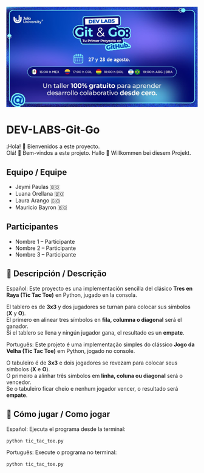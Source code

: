 
![Imagen del evento](/devlab%20intro.jpeg)

# DEV-LABS-Git-Go

¡Hola! 👋 Bienvenidos a este proyecto.  
Olá! 👋 Bem-vindos a este projeto.
Hallo 👋 Willkommen bei diesem Projekt.

## Equipo / Equipe
- Jeymi Paulas 🇧🇴 
- Luana Orellana 🇧🇴  
- Laura Arango 🇨🇴
- Mauricio Bayron 🇧🇴

## Participantes
- Nombre 1 – Participante
- Nombre 2 – Participante 
- Nombre 3 – Participante


## 📖 Descripción / Descrição

Español:
Este proyecto es una implementación sencilla del clásico **Tres en Raya (Tic Tac Toe)** en Python, jugado en la consola.  

El tablero es de **3x3** y dos jugadores se turnan para colocar sus símbolos (**X** y **O**).  
El primero en alinear tres símbolos en **fila, columna o diagonal** será el ganador.  
Si el tablero se llena y ningún jugador gana, el resultado es un **empate**.

Português:
Este projeto é uma implementação simples do clássico **Jogo da Velha (Tic Tac Toe)** em Python, jogado no console.  

O tabuleiro é de **3x3** e dois jogadores se revezam para colocar seus símbolos (**X** e **O**).  
O primeiro a alinhar três símbolos em **linha, coluna ou diagonal** será o vencedor.  
Se o tabuleiro ficar cheio e nenhum jogador vencer, o resultado será **empate**.

## 🚀 Cómo jugar / Como jogar

Español:
Ejecuta el programa desde la terminal:  
   ```bash
   python tic_tac_toe.py
   ````
Português:
Execute o programa no terminal:  
   ```bash
   python tic_tac_toe.py
   ```
